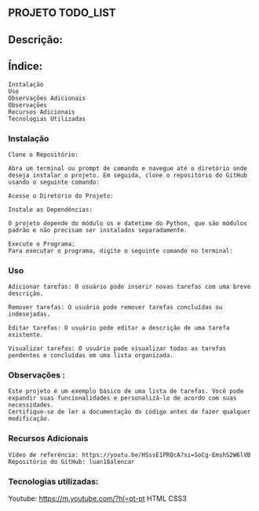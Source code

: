 ## PROJETO TODO_LIST

## Descrição:



## Índice:

    Instalação
    Uso
    Observações Adicionais
    Observações
    Recursos Adicionais
    Tecnologias Utilizadas

### Instalação
    Clone o Repositório:

    Abra um terminal ou prompt de comando e navegue até o diretório onde deseja instalar o projeto. Em seguida, clone o repositório do GitHub usando o seguinte comando:

    Acesse o Diretório do Projeto:

    Instale as Dependências:

    O projeto depende do módulo os e datetime do Python, que são módulos padrão e não precisam ser instalados separadamente.

    Execute o Programa:
    Para executar o programa, digite o seguinte comando no terminal:

### Uso

    Adicionar tarefas: O usuário pode inserir novas tarefas com uma breve 
    descrição.
    
    Remover tarefas: O usuário pode remover tarefas concluídas ou indesejadas.
    
    Editar tarefas: O usuário pode editar a descrição de uma tarefa existente.
    
    Visualizar tarefas: O usuário pode visualizar todas as tarefas pendentes e concluídas em uma lista organizada.

### Observações :

    Este projeto é um exemplo básico de uma lista de tarefas. Você pode expandir suas funcionalidades e personalizá-lo de acordo com suas necessidades.
    Certifique-se de ler a documentação do código antes de fazer qualquer modificação.
 
### Recursos Adicionais
    Vídeo de referência: https://youtu.be/HSssE1PRQcA?si=SoCg-EmshS2W6lVB 
    Repositório do GitHub: luan18alencar

### Tecnologias utilizadas:

Youtube: https://m.youtube.com/?hl=pt-pt
HTML
CSS3




